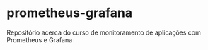 # prometheus-grafana
Repositório acerca do curso de monitoramento de aplicações com Prometheus e Grafana
